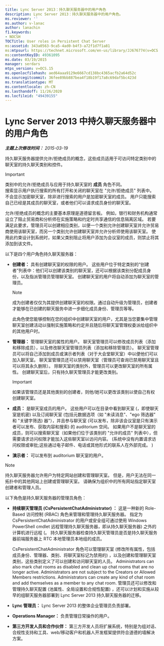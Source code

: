 ```yaml
---
title: Lync Server 2013：持久聊天服务器中的用户角色
description: Lync Server 2013：持久聊天服务器中的用户角色。
ms.reviewer: ''
ms.author: v-lanac
author: lanachin
f1.keywords:
- NOCSH
TOCTitle: User roles in Persistent Chat Server
ms:assetid: 343a0563-9ca5-4ad0-b4f3-a72f1d7f1a81
ms:mtpsurl: https://technet.microsoft.com/en-us/library/JJ676774(v=OCS.15)
ms:contentKeyID: 49361095
ms.date: 03/19/2015
manager: serdars
mtps_version: v=OCS.15
ms.openlocfilehash: aed64aaa9129e6667cd138bc4365acfb2a64d52c
ms.sourcegitcommit: 36fee89bb887bea4f18b19f17a8c69daf5bc423d
ms.translationtype: MT
ms.contentlocale: zh-CN
ms.lasthandoff: 11/26/2020
ms.locfileid: "49439155"
---
```

# <a name="user-roles-in-persistent-chat-server-in-lync-server-2013"></a>Lync Server 2013 中持久聊天服务器中的用户角色

<div data-xmlns="http://www.w3.org/1999/xhtml">

<div class="topic" data-xmlns="http://www.w3.org/1999/xhtml" data-msxsl="urn:schemas-microsoft-com:xslt" data-cs="https://msdn.microsoft.com/">

<div data-asp="https://msdn2.microsoft.com/asp">



</div>

<div id="mainSection">

<div id="mainBody">

<span> </span>

_**主题上次修改时间：** 2015-03-19_

持久聊天服务器提供允许/拒绝成员的概念，这些成员适用于可访问特定类别中的聊天室的持久聊天类别和控件。

<div>


> [!IMPORTANT]  
> 类别中的允许/拒绝成员与应用于持久聊天室的 <STRONG>成员</STRONG> 角色不同。<BR>搜索显示用户执行搜索的所有打开和关闭的聊天室在 "允许/拒绝成员" 列表中。 不会显示加密聊天室，除非进行搜索的用户是加密聊天室的成员。 用户只能搜索自己已经是其成员的聊天室，或者他们可以请求成员身份的聊天室。



</div>

允许/拒绝成员的概念的主要基本原理是道德留言板。 例如，银行和财务机构通常设立了阻止贸易商和分析师在实施策略和约定时共享通信的信息隔离区域。 若要满足此要求，管理员可以创建相应类别，以便一个类别允许创建聊天室并允许贸易商使用该聊天室，而另一个类别允许创建聊天室并允许分析师使用该聊天室。 使用此约束设计到系统时，如果父类别阻止将用户添加为会议室的成员，则禁止将其添加到该文件。

以下是四个用户角色持久聊天服务器：

  - **创建者：** 具有创建聊天室的权限的用户。 这些用户位于特定类别的“创建者”列表中：他们可以创建该类别的聊天室，还可以根据该类别分配成员身份，以及指派管理员管理聊天室。 创建聊天室的用户将自动添加为聊天室的管理员。
    
    <div>
    

    > [!NOTE]  
    > 成为创建者仅仅为其提供创建聊天室的权限。通过自动升级为管理员，创建者才能够在已创建的聊天服务中进一步细化成员身份、管理员等等。

    
    </div>
    
    此角色使您能够控制在您的组织中创建聊天室的用户，尤其是当您要集中管理聊天室创建活动以强制实施策略和约定并且随后将聊天室管理权委派给组织中的其他用户时。

  - **管理器：** 管理聊天室的属性的用户。 聊天室管理员可以修改成员列表（添加和移除成员），以及修改聊天室管理员列表（添加和移除管理员）。 聊天室管理员可以将自己添加到成员或演示者列表（对于大会堂聊天室）中以便他们可以加入聊天室。 聊天室管理员还可以禁用聊天室（管理员可查询已禁用聊天室且可以将其永久删除）。 除聊天室的类别外，管理员可以更改聊天室的所有属性。 创建聊天室后，只有持久聊天管理员才能更改类别。
    
    <div>
    

    > [!IMPORTANT]  
    > 如果该管理员还是其他类别的创建者，则他/她可以更改该类别以使自己有权创建聊天室。

    
    </div>

  - **成员：** 是聊天室成员的用户。 这些用户可以在目录中看到聊天室 (，即使聊天室是机密) 以及订阅聊天室 (包括元数据选项（如 "未读消息"、"ego 筛选器" 和 "关键字筛选) 器"），并且参与聊天室 (可以发布，除非该会议室是只有演示者可以发布、获取内容和搜索) 的 auditorium 空间。 如果用户不是聊天室的成员，则可以搜索聊天室（如果他们位于该类别的 "允许的成员" 列表中），但需要请求访问权限才能加入这些聊天室以访问内容。  (系统中没有内置请求访问权限或审批;这些通过电子邮件、电话或其他形式的联系人在外部完成。 ) 

  - **演示者：** 可以发布到 auditorium 聊天室的用户。

<div>


> [!NOTE]  
> 持久聊天服务器允许用户为特定网站创建和管理聊天室。 但是，用户无法在同一拓扑中的其他网站上创建或管理聊天室。 请确保为组织中的所有网站指定聊天室创建者和管理人员。



</div>

以下角色是持久聊天服务器的管理员角色：

  - **持续聊天管理员 (CsPersistentChatAdministrator) ：** 这是一种新的 Role-Based 访问控制 (RBAC) 角色来管理和管理持久聊天服务器。 指定为 CsPersistentChatAdministrator 的用户或安全组可通过使用 Windows PowerShell cmdlet 远程管理持久聊天服务器，即从持久聊天服务器) 之外的计算机进行远程 (。 持久聊天服务器检查持久聊天管理员是否是持久聊天服务器前端服务器上 RTC 本地管理员本地组的成员。
    
    CsPersistentChatAdministrator 角色可以管理聊天室 (修改所有属性，包括成员身份、管理器、类别、将聊天室标记为禁用的) ，以及创建和管理聊天室类别，这些类别定义了可以创建和访问聊天室的人员。 Administrators can also mark chat rooms as disabled and clean up chat rooms that are no longer active. Administrators are not subject to the Creators or Allowed Members restrictions. Administrators can create any kind of chat room and add themselves as a member to any chat room. 管理员还可以修改和管理持久聊天配置 (池属性、全局设置和合规性配置) ，还可以计划和实施从较早的组聊天服务器部署到 Lync Server 2013 持久聊天服务器的迁移。

  - **Lync 管理员：** Lync Server 2013 的整体企业管理员负责部署。

  - **Operations Manager：** 负责管理日常操作的用户。

  - **第三方开发人员和合作伙伴：** 第三方开发人员将扩展系统，特别是为组对话、合规性支持和工具、web/移动客户和机器人开发框架提供符合道德的墙解决方案。

</div>

<span> </span>

</div>

</div>

</div>

